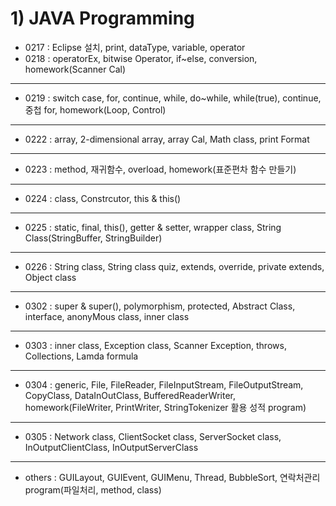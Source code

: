 # 1) JAVA Programming

* 0217 : Eclipse 설치, print, dataType, variable, operator  
* 0218 : operatorEx, bitwise Operator, if~else, conversion, homework(Scanner Cal)
___ 
* 0219 : switch case, for, continue, while, do~while, while(true), continue, 중첩 for, homework(Loop, Control)
___ 
* 0222 : array, 2-dimensional array, array Cal, Math class, print Format
___ 
* 0223 : method, 재귀함수, overload, homework(표준편차 함수 만들기)
___ 
* 0224 : class, Constrcutor, this & this()
___ 
* 0225 : static, final, this(), getter & setter, wrapper class, String Class(StringBuffer, StringBuilder)
___ 
* 0226 : String class, String class quiz, extends, override, private extends, Object class
___ 
* 0302 : super & super(), polymorphism, protected, Abstract Class, interface, anonyMous class, inner class
___ 
* 0303 : inner class, Exception class, Scanner Exception, throws, Collections, Lamda formula
___ 
* 0304 : generic, File, FileReader, FileInputStream, FileOutputStream, CopyClass, DataInOutClass, BufferedReaderWriter, homework(FileWriter, PrintWriter, StringTokenizer 활용 성적 program)
___ 
* 0305 : Network class, ClientSocket class, ServerSocket class, InOutputClientClass, InOutputServerClass
___ 
* others : GUILayout, GUIEvent, GUIMenu, Thread, BubbleSort, 연락처관리 program(파일처리, method, class)
